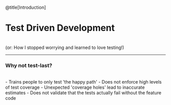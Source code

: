 @title[Introduction]

# Test Driven Development
<br>
<span class="aside">(or: How I stopped worrying and learned to love testing!)</span>

---

### Why not test-last?
<br>
- Trains people to only test 'the happy path'
- Does not enforce high levels of test coverage
- Unexpected 'coverage holes' lead to inaccurate estimates
- Does not validate that the tests actually fail without the feature code